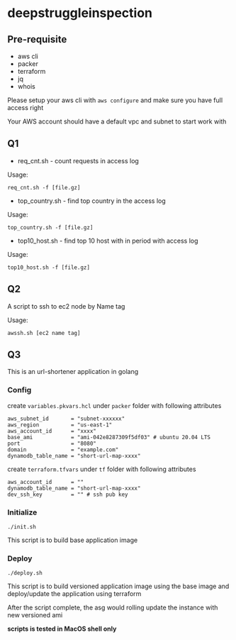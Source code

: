 # deepstruggleinspection

## Pre-requisite

* aws cli
* packer
* terraform
* jq
* whois

Please setup your aws cli with `aws configure` and make sure you have full access right

Your AWS account should have a default vpc and subnet to start work with

## Q1

* req_cnt.sh - count requests in access log

Usage:

```shell
req_cnt.sh -f [file.gz]
```

* top_country.sh - find top country in the access log

Usage:

```shell
top_country.sh -f [file.gz]

```

* top10_host.sh - find top 10 host with in period with access log

Usage:

```shell
top10_host.sh -f [file.gz]
```

## Q2

A script to ssh to ec2 node by Name tag

Usage:

```shell
awssh.sh [ec2 name tag]
```

## Q3

This is an url-shortener application in golang

### Config

create `variables.pkvars.hcl` under `packer` folder with following attributes

```hcl
aws_subnet_id       = "subnet-xxxxxx"
aws_region          = "us-east-1"
aws_account_id      = "xxxx"
base_ami            = "ami-042e8287309f5df03" # ubuntu 20.04 LTS
port                = "8080"
domain              = "example.com"
dynamodb_table_name = "short-url-map-xxxx"
```

create `terraform.tfvars` under `tf` folder with following attributes

```hcl
aws_account_id      = ""
dynamodb_table_name = "short-url-map-xxxx"
dev_ssh_key         = "" # ssh pub key
```

### Initialize

```shell
./init.sh
```

This script is to build base application image

### Deploy

```shell
./deploy.sh
```

This script is to build versioned application image using the base image and deploy/update the application using terraform

After the script complete, the asg would rolling update the instance with new versioned ami

**scripts is tested in MacOS shell only**